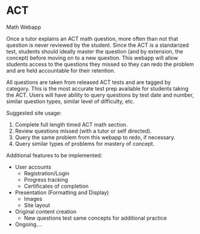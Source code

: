 # ACT
Math Webapp

Once a tutor explains an ACT math question, more often than not that question is never reviewed by the student. Since the ACT is a standarized test, students should ideally master the question (and by extension, the concept) before moving on to a new question. This webapp will allow students access to the questions they missed so they can redo the problem and are held accountable for their retention. 

All questions are taken from released ACT tests and are tagged by category. This is the most accurate test prep available for students taking the ACT. Users will have ability to query questions by test date and number, similar question types, similar level of difficulty, etc.

Suggested site usage:
1) Complete full length timed ACT math section.
2) Review questions missed (with a tutor or self directed).
3) Query the same problem from this webapp to redo, if necessary.
4) Query similar types of problems for mastery of concept.



Additional features to be implemented:
- User accounts
  - Registration/Login
  - Progress tracking
  - Certificates of completion
- Presentation (Formatting and Display)
  - Images
  - Site layout
- Original content creation
  - New questions test same concepts for additional practice
- Ongoing....
